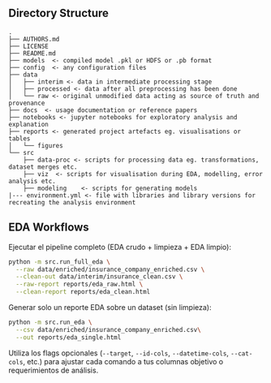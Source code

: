 Directory Structure
--------------------

    .
    ├── AUTHORS.md
    ├── LICENSE
    ├── README.md
    ├── models  <- compiled model .pkl or HDFS or .pb format
    ├── config  <- any configuration files
    ├── data
    │   ├── interim <- data in intermediate processing stage
    │   ├── processed <- data after all preprocessing has been done
    │   └── raw <- original unmodified data acting as source of truth and provenance
    ├── docs  <- usage documentation or reference papers
    ├── notebooks <- jupyter notebooks for exploratory analysis and explanation 
    ├── reports <- generated project artefacts eg. visualisations or tables
    │   └── figures
    └── src
        ├── data-proc <- scripts for processing data eg. transformations, dataset merges etc. 
        ├── viz  <- scripts for visualisation during EDA, modelling, error analysis etc. 
        ├── modeling    <- scripts for generating models
    |--- environment.yml <- file with libraries and library versions for recreating the analysis environment


EDA Workflows
-------------

Ejecutar el pipeline completo (EDA crudo + limpieza + EDA limpio):

```bash
python -m src.run_full_eda \
  --raw data/enriched/insurance_company_enriched.csv \
  --clean-out data/interim/insurance_clean.csv \
  --raw-report reports/eda_raw.html \
  --clean-report reports/eda_clean.html
```

Generar solo un reporte EDA sobre un dataset (sin limpieza):

```bash
python -m src.run_eda \
  --csv data/enriched/insurance_company_enriched.csv\
  --out reports/eda_single.html
```

Utiliza los flags opcionales (`--target`, `--id-cols`, `--datetime-cols`, `--cat-cols`, etc.) para ajustar cada comando a tus columnas objetivo o requerimientos de análisis.
   
